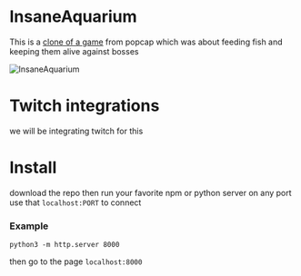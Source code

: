 # InsaneAquarium
This is a [clone of a game](https://store.steampowered.com/app/3320/Insaniquarium_Deluxe/) from popcap which was about feeding fish and keeping them alive against bosses

![InsaneAquarium](https://github.com/user-attachments/assets/73fa369c-deaa-42cf-bbac-6a076964c559)

# Twitch integrations
we will be integrating twitch for this

# Install
download the repo
then run your favorite npm or python server on any port
use that `localhost:PORT` to connect

### Example
`python3 -m http.server 8000`

then go to the page `localhost:8000`
